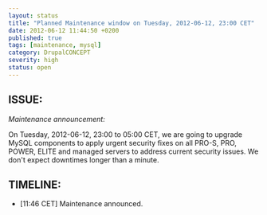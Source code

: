 ```yaml
---
layout: status
title: "Planned Maintenance window on Tuesday, 2012-06-12, 23:00 CET"
date: 2012-06-12 11:44:50 +0200
published: true
tags: [maintenance, mysql]
category: DrupalCONCEPT
severity: high
status: open
---
```


ISSUE:
------

*Maintenance announcement:*

On Tuesday, 2012-06-12, 23:00 to 05:00 CET, we are going to upgrade MySQL components to apply urgent security fixes on all PRO-S, PRO, POWER, ELITE and managed servers to address current security issues. We don't expect downtimes longer than a minute.


TIMELINE:
---------

* [11:46 CET] Maintenance announced. 

